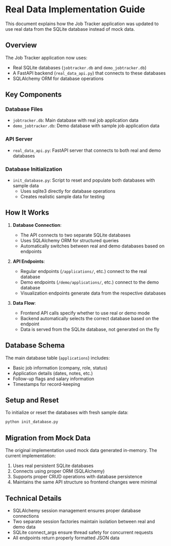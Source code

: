 # Real Data Implementation Guide

This document explains how the Job Tracker application was updated to use real data from the SQLite database instead of mock data.

## Overview

The Job Tracker application now uses:
- Real SQLite databases (`jobtracker.db` and `demo_jobtracker.db`)
- A FastAPI backend (`real_data_api.py`) that connects to these databases
- SQLAlchemy ORM for database operations

## Key Components

### Database Files
- `jobtracker.db`: Main database with real job application data
- `demo_jobtracker.db`: Demo database with sample job application data

### API Server
- `real_data_api.py`: FastAPI server that connects to both real and demo databases

### Database Initialization
- `init_database.py`: Script to reset and populate both databases with sample data
  - Uses sqlite3 directly for database operations
  - Creates realistic sample data for testing

## How It Works

1. **Database Connection**:
   - The API connects to two separate SQLite databases
   - Uses SQLAlchemy ORM for structured queries
   - Automatically switches between real and demo databases based on endpoints

2. **API Endpoints**:
   - Regular endpoints (`/applications/`, etc.) connect to the real database
   - Demo endpoints (`/demo/applications/`, etc.) connect to the demo database
   - Visualization endpoints generate data from the respective databases

3. **Data Flow**:
   - Frontend API calls specify whether to use real or demo mode
   - Backend automatically selects the correct database based on the endpoint
   - Data is served from the SQLite database, not generated on the fly

## Database Schema

The main database table (`applications`) includes:
- Basic job information (company, role, status)
- Application details (dates, notes, etc.)
- Follow-up flags and salary information
- Timestamps for record-keeping

## Setup and Reset

To initialize or reset the databases with fresh sample data:

```bash
python init_database.py
```

## Migration from Mock Data

The original implementation used mock data generated in-memory. The current implementation:
1. Uses real persistent SQLite databases
2. Connects using proper ORM (SQLAlchemy)
3. Supports proper CRUD operations with database persistence
4. Maintains the same API structure so frontend changes were minimal

## Technical Details

- SQLAlchemy session management ensures proper database connections
- Two separate session factories maintain isolation between real and demo data
- SQLite connect_args ensure thread safety for concurrent requests
- All endpoints return properly formatted JSON data
